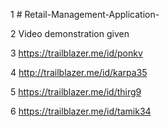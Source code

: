 1 # Retail-Management-Application-

2 Video demonstration given

3 https://trailblazer.me/id/ponkv

4 http://trailblazer.me/id/karpa35

5 https://trailblazer.me/id/thirg9

6 https://trailblazer.me/id/tamik34
